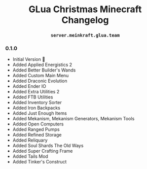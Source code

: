 <h1 align="center">GLua Christmas Minecraft Changelog</h1>

<h3 align="center"><code>server.meinkraft.glua.team</code></h3>

### 0.1.0

- Initial Version 🎉
- Added Applied Energistics 2
- Added Better Builder's Wands
- Added Custom Main Menu
- Added Draconic Evolution
- Added Ender IO
- Added Extra Utilities 2
- Added FTB Utilities
- Added Inventory Sorter
- Added Iron Backpacks
- Added Just Enough Items
- Added Mekanism, Mekanism Generators, Mekanism Tools
- Added Open Computers
- Added Ranged Pumps
- Added Refined Storage
- Added Reliquary
- Added Soul Shards The Old Ways
- Added Super Crafting Frame
- Added Tails Mod
- Added Tinker's Construct

<link rel="stylesheet" href="https://maxcdn.bootstrapcdn.com/bootstrap/4.0.0-alpha.5/css/bootstrap.min.css" integrity="sha384-AysaV+vQoT3kOAXZkl02PThvDr8HYKPZhNT5h/CXfBThSRXQ6jW5DO2ekP5ViFdi" crossorigin="anonymous">
<script src="https://maxcdn.bootstrapcdn.com/bootstrap/4.0.0-alpha.5/js/bootstrap.min.js" integrity="sha384-BLiI7JTZm+JWlgKa0M0kGRpJbF2J8q+qreVrKBC47e3K6BW78kGLrCkeRX6I9RoK" crossorigin="anonymous"></script>
